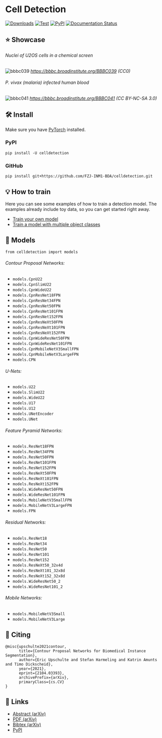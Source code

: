# Cell Detection

[![Downloads](https://pepy.tech/badge/celldetection?l)](https://pepy.tech/project/celldetection)
[![Test](https://github.com/FZJ-INM1-BDA/celldetection/workflows/Test/badge.svg)](https://github.com/FZJ-INM1-BDA/celldetection/actions?query=workflow%3ATest)
[![PyPI](https://img.shields.io/pypi/v/celldetection?l)](https://pypi.org/project/celldetection/)
[![Documentation Status](https://readthedocs.org/projects/celldetection/badge/?version=latest)](https://celldetection.readthedocs.io/en/latest/?badge=latest)

## ⭐ Showcase

###### Nuclei of U2OS cells in a chemical screen

![bbbc039](https://raw.githubusercontent.com/FZJ-INM1-BDA/celldetection/main/assets/bbbc039-cpn-u22-demo.png "BBBC039 demo with CpnU22 - Find the dataset here: https://bbbc.broadinstitute.org/BBBC039")
*https://bbbc.broadinstitute.org/BBBC039 (CC0)*

###### P. vivax (malaria) infected human blood 

![bbbc041](https://raw.githubusercontent.com/FZJ-INM1-BDA/celldetection/main/assets/bbbc041-cpn-u22-demo.png "BBBC041 demo with CpnU22 - Find the dataset here: https://bbbc.broadinstitute.org/BBBC041")
*https://bbbc.broadinstitute.org/BBBC041 (CC BY-NC-SA 3.0)*

## 🛠 Install
Make sure you have [PyTorch](https://pytorch.org/get-started/locally/) installed.
### PyPI
```
pip install -U celldetection
```

### GitHub
```
pip install git+https://github.com/FZJ-INM1-BDA/celldetection.git
```
## 💡 How to train 
Here you can see some examples of how to train a detection model.
The examples already include toy data, so you can get started right away.
- [Train your own model](https://github.com/FZJ-INM1-BDA/celldetection/blob/main/demos/demo-binary.ipynb)
- [Train a model with multiple object classes](https://github.com/FZJ-INM1-BDA/celldetection/blob/main/demos/demo-multiclass.ipynb)

## 🔬 Models
`from celldetection import models`

###### Contour Proposal Networks:
- `models.CpnU22`
- `models.CpnSlimU22`
- `models.CpnWideU22`
- `models.CpnResNet18FPN`
- `models.CpnResNet34FPN`
- `models.CpnResNet50FPN`
- `models.CpnResNet101FPN`
- `models.CpnResNet152FPN`
- `models.CpnResNeXt50FPN`
- `models.CpnResNeXt101FPN`
- `models.CpnResNeXt152FPN`
- `models.CpnWideResNet50FPN`
- `models.CpnWideResNet101FPN`
- `models.CpnMobileNetV3SmallFPN`
- `models.CpnMobileNetV3LargeFPN`
- `models.CPN`

###### U-Nets:
- `models.U22`
- `models.SlimU22`
- `models.WideU22`
- `models.U17`
- `models.U12`
- `models.UNetEncoder`
- `models.UNet`

###### Feature Pyramid Networks:
- `models.ResNet18FPN`
- `models.ResNet34FPN`
- `models.ResNet50FPN`
- `models.ResNet101FPN`
- `models.ResNet152FPN`
- `models.ResNeXt50FPN`
- `models.ResNeXt101FPN`
- `models.ResNeXt152FPN`
- `models.WideResNet50FPN`
- `models.WideResNet101FPN`
- `models.MobileNetV3SmallFPN`
- `models.MobileNetV3LargeFPN`
- `models.FPN`

###### Residual Networks:
- `models.ResNet18`
- `models.ResNet34`
- `models.ResNet50`
- `models.ResNet101`
- `models.ResNet152`
- `models.ResNeXt50_32x4d`
- `models.ResNeXt101_32x8d`
- `models.ResNeXt152_32x8d`
- `models.WideResNet50_2`
- `models.WideResNet101_2`

###### Mobile Networks:
- `models.MobileNetV3Small`
- `models.MobileNetV3Large`



## 📝 Citing

```
@misc{upschulte2021contour,
      title={Contour Proposal Networks for Biomedical Instance Segmentation}, 
      author={Eric Upschulte and Stefan Harmeling and Katrin Amunts and Timo Dickscheid},
      year={2021},
      eprint={2104.03393},
      archivePrefix={arXiv},
      primaryClass={cs.CV}
}
```

## 🔗 Links
- [Abstract (arXiv)](https://arxiv.org/abs/2104.03393 "Contour Proposal Networks for Biomedical Instance Segmentation")
- [PDF (arXiv)](https://arxiv.org/pdf/2104.03393 "Contour Proposal Networks for Biomedical Instance Segmentation")
- [Bibtex (arXiv)](https://arxiv.org/bibtex/2104.03393 "Contour Proposal Networks for Biomedical Instance Segmentation")
- [PyPI](https://pypi.org/project/celldetection/ "CellDetection")
